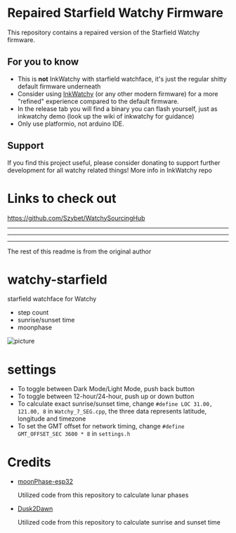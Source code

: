 # Repaired Starfield Watchy Firmware

This repository contains a repaired version of the Starfield Watchy firmware.

## For you to know
- This is **not** InkWatchy with starfield watchface, it's just the regular shitty default firmware underneath
- Consider using [InkWatchy](https://github.com/Szybet/InkWatchy) (or any other modern firmware) for a more "refined" experience compared to the default firmware.
- In the release tab you will find a binary you can flash yourself, just as inkwatchy demo (look up the wiki of inkwatchy for guidance)
- Only use platformio, not arduino IDE.

## Support

If you find this project useful, please consider donating to support further development for all watchy related things! More info in InkWatchy repo

# Links to check out
https://github.com/Szybet/WatchySourcingHub

* * *
* * *
* * *

The rest of this readme is from the original author
# watchy-starfield

starfield watchface for Watchy
* step count
* sunrise/sunset time
* moonphase

![picture](/assets/img.png)

# settings

* To toggle between Dark Mode/Light Mode, push back button
* To toggle between 12-hour/24-hour, push up or down button
* To calculate exact sunrise/sunset time, change `#define LOC 31.00, 121.00, 8` in `Watchy_7_SEG.cpp`, the three data represents latitude, longitude and timezone
* To set the GMT offset for network timing, change `#define GMT_OFFSET_SEC 3600 * 8` in `settings.h`

# Credits

* [moonPhase-esp32](https://github.com/CelliesProjects/moonPhase-esp32) 

  Utilized code from this repository to calculate lunar phases

* [Dusk2Dawn](https://github.com/dmkishi/Dusk2Dawn)

  Utilized code from this repository to calculate sunrise and sunset time
